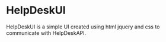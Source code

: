 # HelpDeskUI
HelpDeskUI is a simple UI created using html jquery and css to communicate with HelpDeskAPI.

